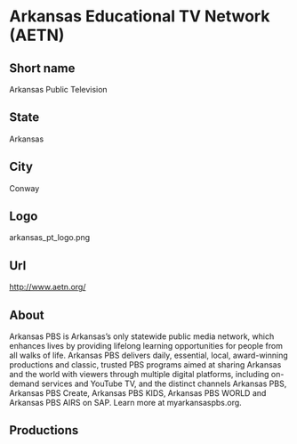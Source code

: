 # Arkansas Educational TV Network (AETN)

## Short name

Arkansas Public Television

## State

Arkansas

## City

Conway

## Logo

arkansas\_pt\_logo.png

## Url

http://www.aetn.org/

## About

Arkansas PBS is Arkansas’s only statewide public media network, which enhances lives by providing lifelong learning opportunities for people from all walks of life. Arkansas PBS delivers daily, essential, local, award-winning productions and classic, trusted PBS programs aimed at sharing Arkansas and the world with viewers through multiple digital platforms, including on-demand services and YouTube TV, and the distinct channels Arkansas PBS, Arkansas PBS Create, Arkansas PBS KIDS, Arkansas PBS WORLD and Arkansas PBS AIRS on SAP. Learn more at myarkansaspbs.org.

## Productions


